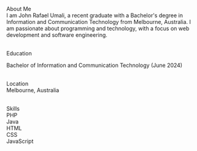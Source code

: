 About Me<br>
I am John Rafael Umali, a recent graduate with a Bachelor's degree in Information and Communication Technology from Melbourne, Australia. I am passionate about programming and technology, with a focus on web development and software engineering.

<br>Education<br>

Bachelor of Information and Communication Technology (June 2024)

<br>Location<br>
Melbourne, Australia

<br>Skills<br>
PHP<br>
Java<br>
HTML<br>
CSS<br>
JavaScript<br>



<!---
connorzero47/connorzero47 is a ✨ special ✨ repository because its `README.md` (this file) appears on your GitHub profile.
You can click the Preview link to take a look at your changes.
--->
